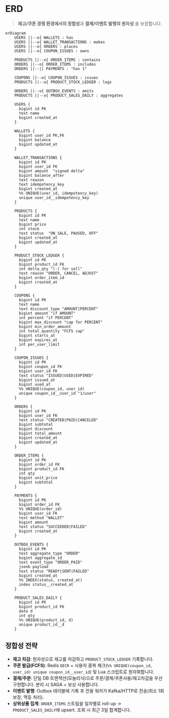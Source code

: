 # ERD

> **재고/쿠폰 경쟁 환경에서의 정합성**과 **결제/이벤트 발행의 원자성** 을 보장합니다.

```mermaid
erDiagram
    USERS ||--o{ WALLETS : has
    USERS ||--o{ WALLET_TRANSACTIONS : makes
    USERS ||--o{ ORDERS : places
    USERS ||--o{ COUPON_ISSUES : owns

    PRODUCTS ||--o{ ORDER_ITEMS : contains
    ORDERS ||--o{ ORDER_ITEMS : includes
    ORDERS ||--|| PAYMENTS : "has 1"

    COUPONS ||--o{ COUPON_ISSUES : issues
    PRODUCTS ||--o{ PRODUCT_STOCK_LEDGER : logs

    ORDERS ||--o{ OUTBOX_EVENTS : emits
    PRODUCTS ||--o{ PRODUCT_SALES_DAILY : aggregates

    USERS {
      bigint id PK
      text name
      bigint created_at
    }

    WALLETS {
      bigint user_id PK,FK
      bigint balance
      bigint updated_at
    }

    WALLET_TRANSACTIONS {
      bigint id PK
      bigint user_id FK
      bigint amount  "signed delta"
      bigint balance_after
      text reason
      text idempotency_key
      bigint created_at
      %% UNIQUE(user_id, idempotency_key)
      unique user_id__idempotency_key
    }

    PRODUCTS {
      bigint id PK
      text name
      bigint price
      int stock
      text status  "ON_SALE, PAUSED, OFF"
      bigint created_at
      bigint updated_at
    }

    PRODUCT_STOCK_LEDGER {
      bigint id PK
      bigint product_id FK
      int delta_qty "(-) for sell"
      text reason "ORDER, CANCEL, ADJUST"
      bigint order_item_id
      bigint created_at
    }

    COUPONS {
      bigint id PK
      text name
      text discount_type "AMOUNT|PERCENT"
      bigint amount "if AMOUNT"
      int percent "if PERCENT"
      bigint max_discount "cap for PERCENT"
      bigint min_order_amount
      int total_quantity "FCFS cap"
      bigint starts_at
      bigint expires_at
      int per_user_limit
    }

    COUPON_ISSUES {
      bigint id PK
      bigint coupon_id FK
      bigint user_id FK
      text status "ISSUED|USED|EXPIRED"
      bigint issued_at
      bigint used_at
      %% UNIQUE(coupon_id, user_id)
      unique coupon_id__user_id "1/user"
    }

    ORDERS {
      bigint id PK
      bigint user_id FK
      text status "CREATED|PAID|CANCELED"
      bigint subtotal
      bigint discount
      bigint total_amount
      bigint created_at
      bigint updated_at
    }

    ORDER_ITEMS {
      bigint id PK
      bigint order_id FK
      bigint product_id FK
      int qty
      bigint unit_price
      bigint subtotal
    }

    PAYMENTS {
      bigint id PK
      bigint order_id FK
      %% UNIQUE(order_id)
      bigint user_id FK
      text method "WALLET"
      bigint amount
      text status "SUCCEEDED|FAILED"
      bigint created_at
    }

    OUTBOX_EVENTS {
      bigint id PK
      text aggregate_type "ORDER"
      bigint aggregate_id
      text event_type "ORDER_PAID"
      jsonb payload
      text status "READY|SENT|FAILED"
      bigint created_at
      %% INDEX(status, created_at)
      index status__created_at
    }

    PRODUCT_SALES_DAILY {
      bigint id PK
      bigint product_id FK
      date d
      int qty
      %% UNIQUE(product_id, d)
      unique product_id__d
    }
```
## 정합성 전략
- **재고 차감**: 원자성으로 재고를 차감하고 `PRODUCT_STOCK_LEDGER` 기록합니다.
- **쿠폰 발급(FCFS)**: Redis `DECR` + 사용자 중복 체크(`%% UNIQUE(coupon_id, user_id)
      unique coupon_id__user_id`) 및 Lua 스크립트로 원자화합니다.
- **결제/주문**: 단일 DB 트랜잭션(모놀리식)으로 주문/결제/쿠폰사용/재고차감을 우선 구현합니다. 분리 시 SAGA + 보상 사용합니다.
- **이벤트 발행**: Outbox 테이블에 기록 후 전용 워커가 Kafka/HTTP로 전송(최소 1회 보장, 멱등 처리).
- **상위상품 집계**: `ORDER_ITEMS` 스트림을 일자별로 roll-up → `PRODUCT_SALES_DAILY`에 upsert. 조회 시 최근 3일 합계합니다.
